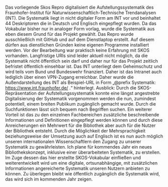 Das vorliegende Skos Repro digitalisiert die Aufstellungssystematik des Fraunhofer-Institut für Naturwissenschaftlich-Technische Trendanalysen (INT). Die Systematik liegt in nicht digitaler Form am INT vor und beinhaltet 44 Deskriptoren die in Deutsch und Englisch eingepflegt wurden. Da das Vokabular bisher nur in analoger Form vorlag, wurde die Systematik aus eben diesem Grund für das Projekt gewählt.
Das Repro wurde ausschließlich mit GitHub und auf dem Dienstlaptop erstellt. Auf diesem dürfen aus dienstlichen Gründen keine eigenen Programme installiert werden. Vor der Bearbeitung war praktisch keine Erfahrung mit SKOS vorhanden. 
Langfristige URIs sind leider aktuell nicht möglich, da die Systematik nicht öffentlich sein darf und daher nur für das Projekt zeitlich befristet öffentlich einsehbar ist. Das INT unterliegt dem Geheimschutz und wird teils vom Bund und Bundeswehr finanziert. Daher ist das Intranet auch lediglich über einen VPN-Zugang erreichbar. Daher wurde die Außendarstellung des INT als Beispiel-URL in Form „@prefix Systematik: <https://www.int.fraunhofer.de/> .“ hinterlegt. 
Ausblick:  Durch die SKOS-Repräsentation der Aufstellungssystematik konnte eine längst angestrebte Digitalisierung der Systematik vorgenommen werden die nun, zumindest potentiell, einem breiten Publikum zugänglich gemacht wurde. Durch die Suchfunktionen lässt sich bequem nach Begriffen suchen. Ein weiterer Vorteil ist das zu den einzelnen Fachbereichen zusätzliche beschreibende Informationen und Definitionen eingepflegt werden können und durch diese Anreicherungen ein Mehrwert für die Bibliothek aber auch für die Nutzer der Bibliothek entsteht. Durch die Möglichkeit der Mehrsprachigkeit beziehungsweise der Umsetzung auch auf Englisch ist es nun auch möglich unseren internationalen Wissenschaftlern den Zugang zu unserer Systematik zu gewährleisten. Ich plane für kommendes Jahr ein neues Bibliothekskonzept, inklusive einer überarbeiteten Systematik, zu erstellen. Im Zuge dessen das hier erstellte SKOS-Vokabular einfließen und weiterentwickelt wird um eine digitale, ortsunabhängige, mit zusätzlichen Informationen angereicherte Systematik unseren Nutzern anbieten zu können. Zu überlegen bleibt wie öffentlich zugänglich die Systematik wird, das wird sich im kommenden Jahr zeigen.

